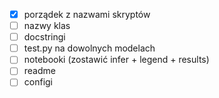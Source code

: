 - [x] porządek z nazwami skryptów
- [ ] nazwy klas
- [ ] docstringi
- [ ] test.py na dowolnych modelach
- [ ] notebooki (zostawić infer + legend + results)
- [ ] readme
- [ ] configi
